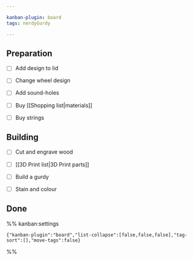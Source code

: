 ```yaml
---

kanban-plugin: board
tags: nerdyGurdy

---
```


## Preparation

- [ ] Add design to lid
- [ ] Change wheel design
- [ ] Add sound-holes
- [ ] Buy [[Shopping list|materials]]
- [ ] Buy strings


## Building

- [ ] Cut and engrave wood
- [ ] [[3D Print list|3D Print parts]]
- [ ] Build a gurdy
- [ ] Stain and colour


## Done





%% kanban:settings
```
{"kanban-plugin":"board","list-collapse":[false,false,false],"tag-sort":[],"move-tags":false}
```
%%